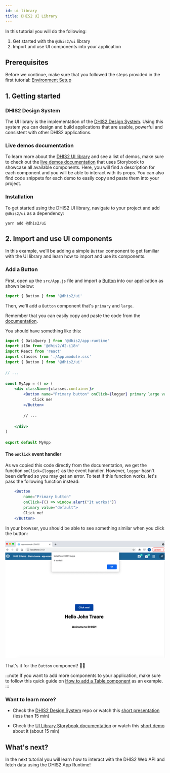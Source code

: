 ```yaml
---
id: ui-library
title: DHIS2 UI Library 
---
```


In this tutorial you will do the following: 

1. Get started with the `@dhis2/ui` library 
2. Import and use UI components into your application

## Prerequisites 

Before we continue, make sure that you followed the steps provided in the first tutorial: [Environment Setup](/docs/tutorials/setup-env) 

## 1. Getting started 

### DHIS2 Design System 

The UI library is the implementation of the [DHIS2 Design System](https://github.com/dhis2/design-system#dhis2-design-system). Using this system you can design and build applications that are usable, powerful and consistent with other DHIS2 applications.

### Live demos documentation  

To learn more about the [DHIS2 UI library](https://ui.dhis2.nu/#/) and see a list of demos, make sure to check out the [live demos documentation](https://ui.dhis2.nu/demo/?path=/story/about-this-documentation-for-readers--page) that uses Storybook to showcase all available components. Here, you will find a description for each component and you will be able to interact with its props. You can also find code snippets for each demo to easily copy and paste them into your project. 

### Installation

To get started using the DHIS2 UI library, navigate to your project and add `@dhis2/ui` as a dependency:

```shell
yarn add @dhis2/ui
```

## 2. Import and use UI components 

In this example, we'll be adding a simple `Button` component to get familiar with the UI library and learn how to import and use its components. 

### Add a Button

First, open up the `src/App.js` file and import a [Button](https://ui.dhis2.nu/demo/?path=/docs/actions-buttons-button--basic) into our application as shown below: 


```js
import { Button } from '@dhis2/ui'
```

Then, we'll add a `Button` component that's `primary` and `large`. 

Remember that you can easily copy and paste the code from the [documentation](https://ui.dhis2.nu/demo/?path=/docs/actions-buttons-button--basic). 

You should have something like this: 

```jsx {5,11-13} title="src/App.js"
import { DataQuery } from '@dhis2/app-runtime'
import i18n from '@dhis2/d2-i18n'
import React from 'react'
import classes from './App.module.css'
import { Button } from '@dhis2/ui'

// ...

const MyApp = () => (
    <div className={classes.container}>
        <Button name="Primary button" onClick={logger} primary large value="default">
            Click me!
        </Button>
       
        // ...
       
    </div>
)

export default MyApp
```

#### The `onClick` event handler 

As we copied this code directly from the documentation, we get the function `onClick={logger}` as the event handler. However, `logger` hasn't been defined so you may get an error. To test if this function works, let's pass the following function instead: 

```jsx {3}
    <Button 
        name="Primary button" 
        onClick={() => window.alert("It works!")} 
        primary value="default"> 
        Click me!
    </Button>
```

In your browser, you should be able to see something similar when you click the button:

![](./assets/ui-button.png)

That's it for the `Button` component! 👏🏽

:::note
If you want to add more components to your application, make sure to follow this quick guide on [How to add a Table component](/docs/guides/ui-table) as an example. 
:::

### Want to learn more?  

* Check the [DHIS2 Design System](https://github.com/dhis2/design-system#dhis2-design-system) repo or watch this [short presentation](https://youtu.be/Brvi4DsIRN8?list=PLo6Seh-066Rze0f3zo-mIRRueKdhw4Vnm&t=43 ) (less than 15 min)

* Check the [UI Library Storybook documentation](https://ui.dhis2.nu/demo/?path=/docs/about-this-documentation-for-readers--page) or watch this [short demo](https://youtu.be/Brvi4DsIRN8?list=PLo6Seh-066Rze0f3zo-mIRRueKdhw4Vnm&t=802) about it (about 15 min) 

## What's next? 

In the next tutorial you will learn how to interact with the DHIS2 Web API and fetch data using the DHIS2 App Runtime! 

